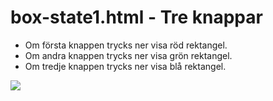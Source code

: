 # box-state1.html - Tre knappar

- Om första knappen trycks ner visa röd rektangel.
- Om andra knappen trycks ner visa grön rektangel.
- Om tredje knappen trycks ner visa blå rektangel.

![](img/box1.png)

